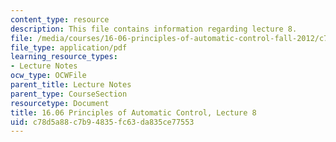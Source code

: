 ```yaml
---
content_type: resource
description: This file contains information regarding lecture 8.
file: /media/courses/16-06-principles-of-automatic-control-fall-2012/c78d5a88c7b94835fc63da835ce77553_MIT16_06F12_Lecture_8.pdf
file_type: application/pdf
learning_resource_types:
- Lecture Notes
ocw_type: OCWFile
parent_title: Lecture Notes
parent_type: CourseSection
resourcetype: Document
title: 16.06 Principles of Automatic Control, Lecture 8
uid: c78d5a88-c7b9-4835-fc63-da835ce77553
---
```

